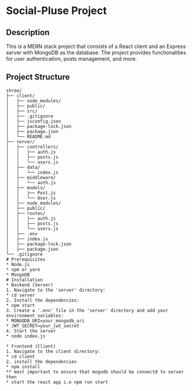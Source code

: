 # Social-Pluse Project

## Description

This is a MERN stack project that consists of a React client and an Express server with MongoDB as the database. The project provides functionalities for user authentication, posts management, and more.

## Project Structure

```plaintext
shree/
├── client/
│   ├── node_modules/
│   ├── public/
│   ├── src/
│   ├── .gitignore
│   ├── jsconfig.json
│   ├── package-lock.json
│   ├── package.json
│   └── README.md
├── server/
│   ├── controllers/
│   │   ├── auth.js
│   │   ├── posts.js
│   │   └── users.js
│   ├── data/
│   │   └── index.js
│   ├── middleware/
│   │   └── auth.js
│   ├── models/
│   │   ├── Post.js
│   │   └── User.js
│   ├── node_modules/
│   ├── public/
│   ├── routes/
│   │   ├── auth.js
│   │   ├── posts.js
│   │   └── users.js
│   ├── .env
│   ├── index.js
│   ├── package-lock.json
│   ├── package.json
└── .gitignore
# Prerequisites
* Node.js
* npm or yarn
* MongoDB
# Installation
* Backend (Server)
1. Navigate to the 'server' directory:
* cd server
2. Install the dependencies:
* npm start
3. Create a '.env' file in the 'server' directory and add your environment variables:
* MONGODB_URI=your_mongodb_uri
* JWT_SECRET=your_jwt_secret
4. Start the server
* node index.js

* Frontend (Client)
1. Navigate to the client directory:
* cd client
2. install the dependencies
* npm install
** most important to ensure that mogodb should be connectd to server then
* start the react app i.e npm run start 

